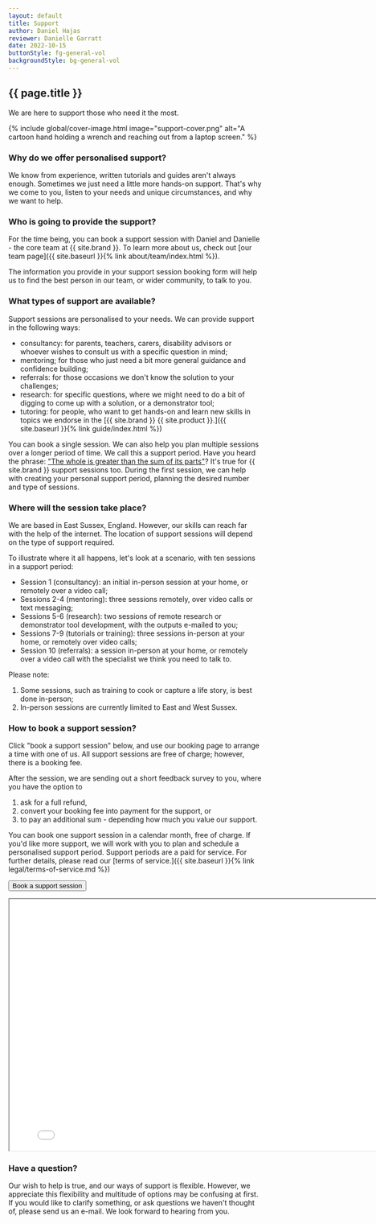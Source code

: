 ```yaml
---
layout: default
title: Support
author: Daniel Hajas
reviewer: Danielle Garratt
date: 2022-10-15
buttonStyle: fg-general-vol
backgroundStyle: bg-general-vol
---
```


## {{ page.title }}

We are here to support those who need it the most. 

{% include global/cover-image.html image="support-cover.png" alt="A cartoon hand holding a wrench and reaching out from a laptop screen." %}
### Why do we offer personalised support?

We know from experience, written tutorials and guides aren't always enough.
Sometimes we just need a little more hands-on support.
That's why we come to you, listen to your needs and unique circumstances, and why we want to help.

### Who is going to provide the support?

For the time being, you can book a support session with Daniel and Danielle - the core team at {{ site.brand }}.
To learn more about us, check out [our team page]({{ site.baseurl }}{% link about/team/index.html %}).

The information you provide in your support session booking form will help us to find the best person in our team, or wider community, to talk to you.

### What types of support are available?

Support sessions are personalised to your needs.
We can provide support in the following ways:

* consultancy: for parents, teachers, carers, disability advisors or whoever wishes to consult us with a specific question in mind;
* mentoring; for those who just need a bit more general guidance and confidence building;
* referrals: for those occasions we don't know the solution to your challenges;
* research: for specific questions, where we might need to do a bit of digging to come up with a solution, or a demonstrator tool;
* tutoring: for people, who want to get hands-on and learn new skills in topics we endorse in the [{{ site.brand }} {{ site.product }}.]({{ site.baseurl }}{% link guide/index.html %})

You can book a single session. We can also help you plan multiple sessions over a longer period of time. We call this a support period. Have you heard the phrase: ["The whole is greater than the sum of its parts"](https://se-scholar.com/se-blog/2017/6/23/who-said-the-whole-is-greater-than-the-sum-of-the-parts)? It's true for {{ site.brand }} support sessions too. During the first session, we can help with creating your personal support period, planning the desired number and type of sessions.

### Where will the session take place?

We are based in East Sussex, England. However, our skills can reach far with the help of the internet. The location of support sessions will depend on the type of support required.

To illustrate where it all happens, let's look at a scenario, with ten sessions in a support period:

* Session 1 (consultancy): an initial in-person session at your home, or remotely over a video call;
* Sessions 2-4 (mentoring): three sessions remotely, over video calls or text messaging;
* Sessions 5-6 (research): two sessions of remote research or demonstrator tool development, with the outputs e-mailed to you;
* Sessions 7-9 (tutorials or training): three sessions in-person at your home, or remotely over video calls;
* Session 10 (referrals): a session in-person at your home, or remotely over a video call with the specialist we think you need to talk to.

Please note:

1. Some sessions, such as training to cook or capture a life story, is best done in-person;
2. In-person sessions are currently limited to East and West Sussex.

### How to book a support session?

Click "book a support session" below, and use our booking page to arrange a time with one of us. All support  sessions are free of charge; however, there is a booking fee.

After the session, we are sending out a short feedback survey to you, where you have the option to 

1. ask for a full refund,
2. convert your booking fee into payment for the support, or
3. to pay an additional sum - depending how much you value our support.

You can book one support session in a calendar month, free of charge. If you'd like more support, we will work with you to plan and schedule a personalised support period. Support periods are a paid for service. For further details, please read our [terms of service.]({{ site.baseurl }}{% link legal/terms-of-service.md %})

<button class="{{ page.buttonStyle }}" onclick="showBookingFrame()" id="button-show-booking">Book a support session</button>

<div id="booking-frame-hide"></div>

<div id="booking-frame-show" class="hidden-text">
<iframe src="{{ '/support/booking-page.html' | prepend: site.baseurl }}" title="Booking page" id="booking" height="500" width="800"></iframe>
</div>

### Have a question?

Our wish to help is true, and our ways of support is flexible.
However, we appreciate this flexibility and multitude of options may be confusing at first.
If you would like to clarify something, or ask questions we haven't thought of, please send us an e-mail.
We look forward to hearing from you.